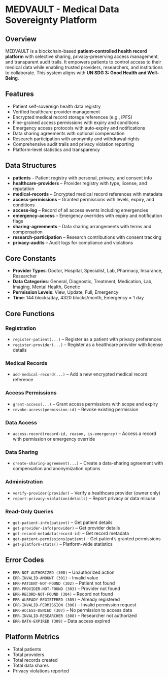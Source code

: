 # MEDVAULT - Medical Data Sovereignty Platform

## Overview

MEDVAULT is a blockchain-based **patient-controlled health record platform** with selective sharing, privacy-preserving access management, and transparent audit trails. It empowers patients to control access to their medical data while enabling trusted providers, researchers, and institutions to collaborate. This system aligns with **UN SDG 3: Good Health and Well-Being**.

## Features

* Patient self-sovereign health data registry
* Verified healthcare provider management
* Encrypted medical record storage references (e.g., IPFS)
* Fine-grained access permissions with expiry and conditions
* Emergency access protocols with auto-expiry and notifications
* Data sharing agreements with optional compensation
* Research participation with anonymity and withdrawal rights
* Comprehensive audit trails and privacy violation reporting
* Platform-level statistics and transparency

## Data Structures

* **patients** – Patient registry with personal, privacy, and consent info
* **healthcare-providers** – Provider registry with type, license, and reputation
* **medical-records** – Encrypted medical record references with metadata
* **access-permissions** – Granted permissions with levels, expiry, and conditions
* **access-log** – Record of all access events including emergencies
* **emergency-access** – Emergency overrides with expiry and notification flags
* **sharing-agreements** – Data sharing arrangements with terms and compensation
* **research-participation** – Research contributions with consent tracking
* **privacy-audits** – Audit logs for compliance and violations

## Core Constants

* **Provider Types**: Doctor, Hospital, Specialist, Lab, Pharmacy, Insurance, Researcher
* **Data Categories**: General, Diagnostic, Treatment, Medication, Lab, Imaging, Mental Health, Genetic
* **Permission Levels**: View, Update, Full, Emergency
* **Time**: 144 blocks/day, 4320 blocks/month, Emergency = 1 day

## Core Functions

### Registration

* `register-patient(...)` – Register as a patient with privacy preferences
* `register-provider(...)` – Register as a healthcare provider with license details

### Medical Records

* `add-medical-record(...)` – Add a new encrypted medical record reference

### Access Permissions

* `grant-access(...)` – Grant access permissions with scope and expiry
* `revoke-access(permission-id)` – Revoke existing permission

### Data Access

* `access-record(record-id, reason, is-emergency)` – Access a record with permission or emergency override

### Data Sharing

* `create-sharing-agreement(...)` – Create a data-sharing agreement with compensation and anonymization options

### Administration

* `verify-provider(provider)` – Verify a healthcare provider (owner only)
* `report-privacy-violation(details)` – Report privacy or data misuse

### Read-Only Queries

* `get-patient-info(patient)` – Get patient details
* `get-provider-info(provider)` – Get provider details
* `get-record-metadata(record-id)` – Get record metadata
* `get-patient-permissions(patient)` – Get patient’s granted permissions
* `get-platform-stats()` – Platform-wide statistics

## Error Codes

* `ERR-NOT-AUTHORIZED (300)` – Unauthorized action
* `ERR-INVALID-AMOUNT (301)` – Invalid value
* `ERR-PATIENT-NOT-FOUND (302)` – Patient not found
* `ERR-PROVIDER-NOT-FOUND (303)` – Provider not found
* `ERR-RECORD-NOT-FOUND (304)` – Record not found
* `ERR-ALREADY-REGISTERED (305)` – Already registered
* `ERR-INVALID-PERMISSION (306)` – Invalid permission request
* `ERR-ACCESS-DENIED (307)` – No permission to access data
* `ERR-INVALID-RESEARCHER (308)` – Researcher not authorized
* `ERR-DATA-EXPIRED (309)` – Data access expired

## Platform Metrics

* Total patients
* Total providers
* Total records created
* Total data shares
* Privacy violations reported
